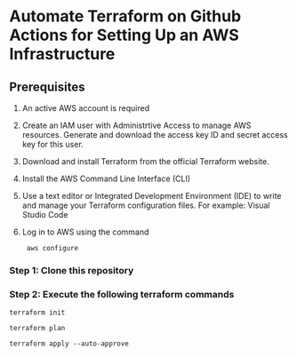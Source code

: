 # Automate Terraform on Github Actions for Setting Up an AWS Infrastructure

## Prerequisites

1. An active AWS account is required
2. Create an IAM user with Administrtive Access to manage AWS resources. Generate and download the access key ID and secret access key for this user.
3. Download and install Terraform from the official Terraform website.
4. Install the AWS Command Line Interface (CLI)
5. Use a text editor or Integrated Development Environment (IDE) to write and manage your Terraform configuration files. For example: Visual Studio Code
6. Log in to AWS using the command

        aws configure
   
### Step 1: Clone this repository

### Step 2: Execute the following terraform commands

    terraform init

    terraform plan

    terraform apply --auto-approve
